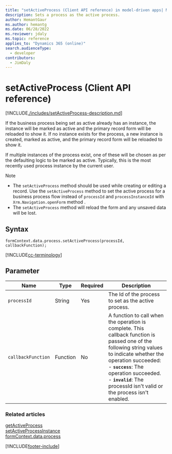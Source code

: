 ```yaml
---
title: "setActiveProcess (Client API reference) in model-driven apps| MicrosoftDocs"
description: Sets a process as the active process.
author: HemantGaur
ms.author: hemantg
ms.date: 06/28/2022
ms.reviewer: jdaly
ms.topic: reference
applies_to: "Dynamics 365 (online)"
search.audienceType: 
  - developer
contributors:
  - JimDaly
---
```

# setActiveProcess (Client API reference)



[!INCLUDE[./includes/setActiveProcess-description.md](./includes/setActiveProcess-description.md)]

If the business process being set as active already has an instance, the instance will be marked as active and the primary record form will be reloaded to show it. If no instance exists for the process, a new instance is created, marked as active, and the primary record form will be reloaded to show it.

If multiple instances of the process exist, one of these will be chosen as per the defaulting logic to be marked as active. Typically, this is the most recently used process instance by the current user.

> [!NOTE]
> - The `setActiveProcess` method should be used while creating or editing a record. Use the `setActiveProcess` method to set the active process for a business process flow instead of `processId` and `processInstanceId` with `Xrm.Navigation.openForm` method . 
> - The `setActiveProcess` method will reload the form and any unsaved data will be lost.

## Syntax

`formContext.data.process.setActiveProcess(processId, callbackFunction);`

[!INCLUDE[cc-terminology](../../../../../data-platform/includes/cc-terminology.md)]

## Parameter

|Name|Type|Required|Description|
|--|--|--|--|
|`processId`|String|Yes|The Id of the process to set as the active process.|
|`callbackFunction`|Function|No|A function to call when the operation is complete. This callback function is passed one of the following string values to indicate whether the operation succeeded:<br/>- **`success`**: The operation succeeded.<br/>- **`invalid`**: The processId isn't valid or the process isn't enabled.|

### Related articles

[getActiveProcess](getActiveProcess.md)   
[setActiveProcessInstance](../setActiveProcessInstance.md)   
[formContext.data.process](../../formContext-data-process.md)
 

[!INCLUDE[footer-include](../../../../../../includes/footer-banner.md)]
